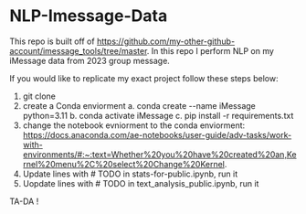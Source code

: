# NLP-Imessage-Data
This repo is built off of https://github.com/my-other-github-account/imessage_tools/tree/master. In this repo I perform NLP on my iMessage data from 2023 group message. 


If you would like to replicate my exact project follow these steps below: 
1. git clone 
2. create a Conda enviorment
    a. conda create --name iMessage python=3.11
    b. conda activate iMessage
    c. pip install -r requirements.txt
3. change the notebook evniorment to the conda enviorment: https://docs.anaconda.com/ae-notebooks/user-guide/adv-tasks/work-with-environments/#:~:text=Whether%20you%20have%20created%20an,Kernel%20menu%2C%20select%20Change%20Kernel.
4. Update lines with  # TODO in  stats-for-public.ipynb, run it 
5. Uopdate lines with  # TODO in text_analysis_public.ipynb, run it

TA-DA !
